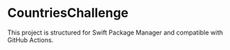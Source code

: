 # CountriesChallenge
This project is structured for Swift Package Manager and compatible with GitHub Actions.